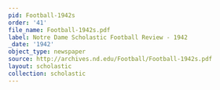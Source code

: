 ```yaml
---
pid: Football-1942s
order: '41'
file_name: Football-1942s.pdf
label: Notre Dame Scholastic Football Review - 1942
_date: '1942'
object_type: newspaper
source: http://archives.nd.edu/Football/Football-1942s.pdf
layout: scholastic
collection: scholastic
---
```

